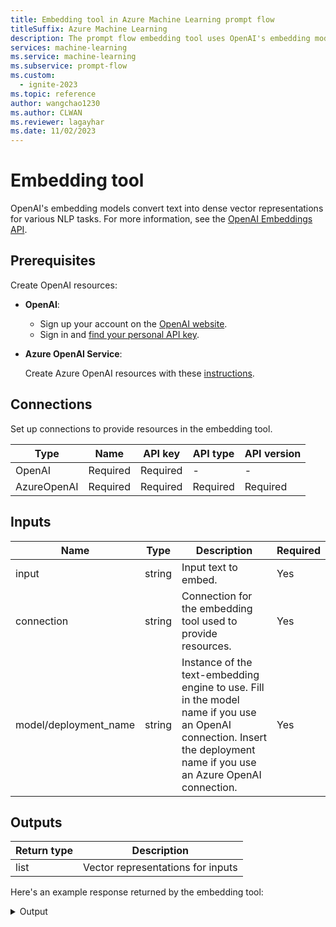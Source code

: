 ```yaml
---
title: Embedding tool in Azure Machine Learning prompt flow
titleSuffix: Azure Machine Learning
description: The prompt flow embedding tool uses OpenAI's embedding models to convert text into dense vector representations for various NLP tasks.
services: machine-learning
ms.service: machine-learning
ms.subservice: prompt-flow
ms.custom:
  - ignite-2023
ms.topic: reference
author: wangchao1230
ms.author: CLWAN
ms.reviewer: lagayhar
ms.date: 11/02/2023
---
```


# Embedding tool

OpenAI's embedding models convert text into dense vector representations for various NLP tasks. For more information, see the [OpenAI Embeddings API](https://platform.openai.com/docs/api-reference/embeddings).

## Prerequisites

Create OpenAI resources:

- **OpenAI**:

    - Sign up your account on the [OpenAI website](https://openai.com/).
    - Sign in and [find your personal API key](https://platform.openai.com/account/api-keys).

- **Azure OpenAI Service**:

    Create Azure OpenAI resources with these [instructions](../../../ai-services/openai/how-to/create-resource.md).

## Connections

Set up connections to provide resources in the embedding tool.

| Type        | Name     | API key  | API type | API version |
|-------------|----------|----------|----------|-------------|
| OpenAI      | Required | Required | -        | -           |
| AzureOpenAI | Required | Required | Required | Required    |

## Inputs

|  Name                  | Type        | Description                                                           | Required |
|------------------------|-------------|-----------------------------------------------------------------------|----------|
| input                  | string      | Input text to embed.                                               | Yes      |
| connection             | string      | Connection for the embedding tool used to provide resources.         | Yes      |
| model/deployment_name  | string      | Instance of the text-embedding engine to use. Fill in the model name if you use an OpenAI connection. Insert the deployment name if you use an Azure OpenAI connection.    | Yes      |

## Outputs

| Return type | Description                              |
|-------------|------------------------------------------|
| list        | Vector representations for inputs    |

Here's an example response returned by the embedding tool:

<details>
  <summary>Output</summary>
  
```
[-0.005744616035372019,
-0.007096089422702789,
-0.00563855143263936,
-0.005272455979138613,
-0.02355326898396015,
0.03955197334289551,
-0.014260607771575451,
-0.011810848489403725,
-0.023170066997408867,
-0.014739611186087132,
...]
```
</details>
